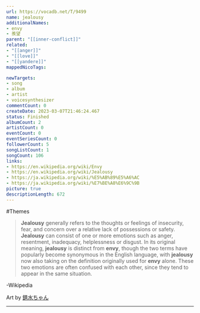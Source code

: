 ```yaml
---
url: https://vocadb.net/T/9499
name: jealousy
additionalNames: 
- envy
- 羨望
parent: "[[inner-conflict]]"
related:
- "[[anger]]"
- "[[love]]"
- "[[yandere]]"
mappedNicoTags:

newTargets:
- song
- album
- artist
- voicesynthesizer
commentCount: 0
createDate: 2023-03-07T21:46:24.467
status: Finished
albumCount: 2
artistCount: 0
eventCount: 0
eventSeriesCount: 0
followerCount: 5
songListCount: 1
songCount: 106
links: 
- https://en.wikipedia.org/wiki/Envy
- https://en.wikipedia.org/wiki/Jealousy
- https://ja.wikipedia.org/wiki/%E5%AB%89%E5%A6%AC
- https://ja.wikipedia.org/wiki/%E7%BE%A8%E6%9C%9B
picture: true
descriptionLength: 672
---
```


#Themes

> **Jealousy** generally refers to the thoughts or feelings of insecurity, fear, and concern over a relative lack of possessions or safety.
**Jealousy** can consist of one or more emotions such as anger, resentment, inadequacy, helplessness or disgust.
In its original meaning, **jealousy** is distinct from **envy**, though the two terms have popularly become synonymous in the English language, with **jealousy** now also taking on the definition originally used for **envy** alone.
These two emotions are often confused with each other, since they tend to appear in the same situation.

-Wikipedia

Art by [錆水ちゃん](https://x.com/sabimizu_chan/status/1800311352592158954)

---

